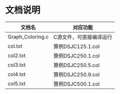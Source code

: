 # 文档说明

| 文档名              | 对应功能            |
| ---------------- | --------------- |
| Graph_Coloring.c | C源文件，可直接编译运行    |
| col.txt          | 算例DSJC125.1.col |
| col2.txt         | 算例DSJC250.1.col |
| col3.txt         | 算例DSJC250.5.col |
| col4.txt         | 算例DSJC250.9.col |
| col5.txt         | 算例DSJC500.1.col |



